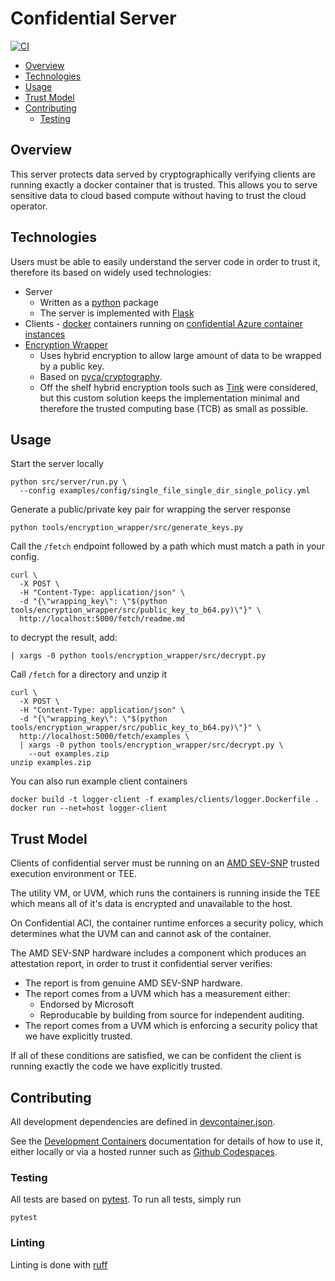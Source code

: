 # Confidential Server

[![CI](https://github.com/DomAyre/confidential-server/actions/workflows/ci.yml/badge.svg?event=push)](https://github.com/DomAyre/confidential-server/actions/workflows/ci.yml)

- [Overview](#overview)
- [Technologies](#technologies)
- [Usage](#usage)
- [Trust Model](#trust-model)
- [Contributing](#contributing)
  - [Testing](#testing)

## Overview

This server protects data served by cryptographically verifying clients are running exactly a docker container that is trusted. This allows you to serve sensitive data to cloud based compute without having to trust the cloud operator.

## Technologies

Users must be able to easily understand the server code in order to trust it, therefore its based on widely used technologies:

- Server
  - Written as a [python](https://www.python.org) package
  - The server is implemented with [Flask](https://flask.palletsprojects.com/en/stable/)
- Clients - [docker](https://www.docker.com) containers running on [confidential Azure container instances](https://learn.microsoft.com/en-us/azure/container-instances/container-instances-confidential-overview)
- [Encryption Wrapper](tools/encryption_wrapper/)
  - Uses hybrid encryption to allow large amount of data to be wrapped by a public key.
  - Based on [pyca/cryptography](https://cryptography.io/en/latest/).
  - Off the shelf hybrid encryption tools such as [Tink](https://developers.google.com/tink) were considered, but this custom solution keeps the implementation minimal and therefore the trusted computing base (TCB) as small as possible.

## Usage

Start the server locally

```
python src/server/run.py \
  --config examples/config/single_file_single_dir_single_policy.yml
```

Generate a public/private key pair for wrapping the server response

```
python tools/encryption_wrapper/src/generate_keys.py
```

Call the `/fetch` endpoint followed by a path which must match a path in your config.

```
curl \
  -X POST \
  -H "Content-Type: application/json" \
  -d "{\"wrapping_key\": \"$(python tools/encryption_wrapper/src/public_key_to_b64.py)\"}" \
  http://localhost:5000/fetch/readme.md
```

to decrypt the result, add:

```
| xargs -0 python tools/encryption_wrapper/src/decrypt.py
```

Call `/fetch` for a directory and unzip it

```
curl \
  -X POST \
  -H "Content-Type: application/json" \
  -d "{\"wrapping_key\": \"$(python tools/encryption_wrapper/src/public_key_to_b64.py)\"}" \
  http://localhost:5000/fetch/examples \
  | xargs -0 python tools/encryption_wrapper/src/decrypt.py \
    --out examples.zip
unzip examples.zip
```

You can also run example client containers

```
docker build -t logger-client -f examples/clients/logger.Dockerfile .
docker run --net=host logger-client
```

## Trust Model

Clients of confidential server must be running on an [AMD SEV-SNP](https://www.amd.com/en/developer/sev.html) trusted execution environment or TEE.

The utility VM, or UVM, which runs the containers is running inside the TEE which means all of it's data is encrypted and unavailable to the host.

On Confidential ACI, the container runtime enforces a security policy, which determines what the UVM can and cannot ask of the container.

The AMD SEV-SNP hardware includes a component which produces an attestation report, in order to trust it confidential server verifies:

- The report is from genuine AMD SEV-SNP hardware.
- The report comes from a UVM which has a measurement either:
  - Endorsed by Microsoft
  - Reproducable by building from source for independent auditing.
- The report comes from a UVM which is enforcing a security policy that we have explicitly trusted.

If all of these conditions are satisfied, we can be confident the client is running exactly the code we have explicitly trusted.

## Contributing

All development dependencies are defined in [devcontainer.json](.devcontainer/devcontainer.json).

See the [Development Containers](https://containers.dev) documentation for details of how to use it, either locally or via a hosted runner such as [Github Codespaces](https://github.com/features/codespaces).

### Testing

All tests are based on [pytest](https://pytest.org). To run all tests, simply run

```
pytest
```

### Linting

Linting is done with [ruff](https://github.com/astral-sh/ruff)
